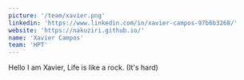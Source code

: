 ```yaml
---
picture: '/team/xavier.png'
linkedin: 'https://www.linkedin.com/in/xavier-campos-97b6b3268/'
website: 'https://nakuziri.github.io/'
name: 'Xavier Campos'
team: 'HPT'
---
```


Hello I am Xavier, Life is like a rock. (It's hard) 